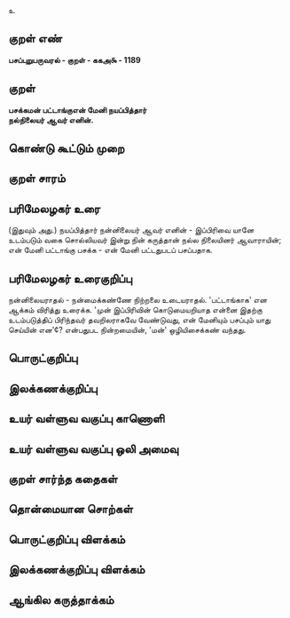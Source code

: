 உ

## குறள் எண் 

**பசப்புறுபருவரல் - குறள் - ககஅ௯ - 1189**

## குறள் 

**பசக்கமன் பட்டாங்குஎன் மேனி நயப்பித்தார்  
நல்நிலையர் ஆவர் எனின்.** 

## கொண்டு கூட்டும் முறை


## குறள் சாரம் 


## பரிமேலழகர் உரை

(இதுவும் அது.) நயப்பித்தார் நன்னிலையர் ஆவர் எனின் - இப்பிரிவை யானே உடம்படும் வகை சொல்லியவர் இன்று நின் கருத்தான் நல்ல நிலையினர் ஆவாராயின்; என் மேனி பட்டாங்கு பசக்க - என் மேனி பட்டதுபடப் பசப்பதாக.

## பரிமேலழகர் உரைகுறிப்பு   

நன்னிலையராதல் - நன்மைக்கண்ணே நிற்றலை உடையராதல். 'பட்டாங்காக' என ஆக்கம் விரித்து உரைக்க. 'முன் இப்பிரிவின் கொடுமையறியாத என்னை இதற்கு உடம்படுத்திப் பிரிந்தவர் தவறிலராகவே வேண்டுவது, என் மேனியும் பசப்பும் யாது செய்யின் என'¢? என்பதுபட நின்றமையின், 'மன்' ஒழியிசைக்கண் வந்தது.

## பொருட்குறிப்பு 


## இலக்கணக்குறிப்பு  


## உயர் வள்ளுவ வகுப்பு காணொளி


## உயர் வள்ளுவ வகுப்பு ஒலி அமைவு 

 
## குறள் சார்ந்த கதைகள் 


## தொன்மையான சொற்கள்


## பொருட்குறிப்பு விளக்கம்


## இலக்கணக்குறிப்பு விளக்கம்


## ஆங்கில கருத்தாக்கம் 


